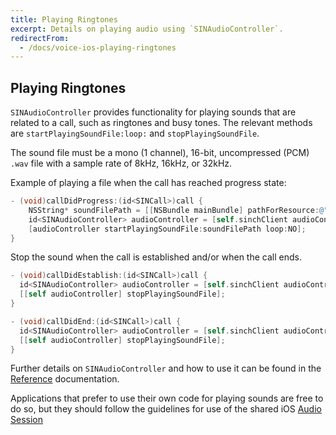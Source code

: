 ```yaml
---
title: Playing Ringtones
excerpt: Details on playing audio using `SINAudioController`.
redirectFrom:
  - /docs/voice-ios-playing-ringtones
---
```


## Playing Ringtones

`SINAudioController` provides functionality for playing sounds that are related to a call, such as ringtones and busy tones. The relevant methods are `startPlayingSoundFile:loop:` and `stopPlayingSoundFile`.

The sound file must be a mono (1 channel), 16-bit, uncompressed (PCM) `.wav` file with a sample rate of 8kHz, 16kHz, or 32kHz.

Example of playing a file when the call has reached progress state:

```objectivec
- (void)callDidProgress:(id<SINCall>)call {
    NSString* soundFilePath = [[NSBundle mainBundle] pathForResource:@"my_progress_tone" ofType:@"wav"];
    id<SINAudioController> audioController = [self.sinchClient audioController];
    [audioController startPlayingSoundFile:soundFilePath loop:NO];
}
```

Stop the sound when the call is established and/or when the call ends.

```objectivec
- (void)callDidEstablish:(id<SINCall>)call {
  id<SINAudioController> audioController = [self.sinchClient audioController];
  [[self audioController] stopPlayingSoundFile];
}

- (void)callDidEnd:(id<SINCall>)call {
  id<SINAudioController> audioController = [self.sinchClient audioController];
  [[self audioController] stopPlayingSoundFile];
}
```

Further details on `SINAudioController` and how to use it can be found in the [Reference](reference/html/Protocols/SINAudioController.html) documentation.

Applications that prefer to use their own code for playing sounds are free to do so, but they should follow the guidelines for use of the shared iOS [Audio Session](ios-ios-audio-session.md)
